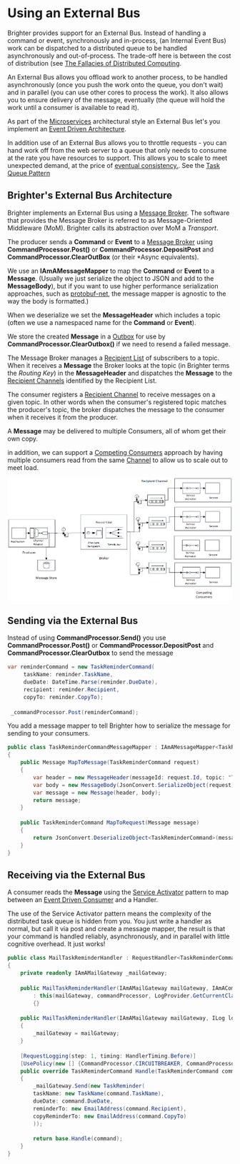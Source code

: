 # Using an External Bus 

Brighter provides support for an External Bus. Instead of handling a command or event, synchronously and in-process, (an Internal Event Bus) work can be dispatched to a distributed queue to be handled
asynchronously and out-of-process. The trade-off here is between the cost of distribution (see [The Fallacies of Distributed Computing](https://en.wikipedia.org/wiki/Fallacies_of_distributed_computing).

An External Bus allows you offload work to another process, to be handled asynchronously (once you push the work onto the queue, you don\'t wait) and in parallel (you can use other cores to process the
work). It also allows you to ensure delivery of the message, eventually (the queue will hold the work until a consumer is available to read it).

As part of the [Microservices](https://martinfowler.com/articles/microservices.html) architectural style an External Bus let's you implement an [Event Driven Architecture](/contents/EventDrivenCollaboration.md).

In addition use of an External Bus allows you to throttle requests - you can hand work off from the web server to a queue that only needs to consume at the rate you have resources to support. This
allows you to scale to meet unexpected demand, at the price of [eventual consistency.](https://en.wikipedia.org/wiki/Eventual_consistency). See the [Task Queue Pattern](/contents/TaskQueuePattern.md)

## Brighter\'s External Bus Architecture

Brighter implements an External Bus using a [Message Broker](http://www.enterpriseintegrationpatterns.com/MessageBroker.html). The software that provides the Message Broker is referred to as Message-Oriented Middleware (MoM). Brighter calls its abstraction over MoM a *Transport*.

The producer sends a **Command** or **Event** to a [Message Broker](http://www.enterpriseintegrationpatterns.com/MessageBroker.html) using **CommandProcessor.Post()** or **CommandProcessor.DepositPost** and **CommandProcessor.ClearOutBox** (or their \*Async equivalents).

We use an **IAmAMessageMapper** to map the **Command** or **Event** to a **Message**. (Usually we just serialize the object to JSON and add to the **MessageBody**), but if you want to use higher performance
serialization approaches, such as [protobuf-net](https://github.com/mgravell/protobuf-net), the message mapper is agnostic to the way the body is formatted.)

When we deserialize we set the **MessageHeader** which includes a topic (often we use a namespaced name for the **Command** or **Event**).

We store the created **Message** in a [Outbox](https://microservices.io/patterns/data/transactional-outbox.html) for use by **CommandProcessor.ClearOutbox()** if we need to resend a failed message.

The Message Broker manages a [Recipient List](http://www.enterpriseintegrationpatterns.com/RecipientList.html) of subscribers to a topic. When it receives a **Message** the Broker looks at the topic (in Brighter terms the *Routing Key*) in the **MessageHeader** and dispatches the **Message** to the [Recipient Channels](http://www.enterpriseintegrationpatterns.com/MessageChannel.html) identified by the Recipient List.

The consumer registers a [Recipient Channel](http://www.enterpriseintegrationpatterns.com/MessageChannel.html) to receive messages on a given topic. In other words when the consumer\'s registered topic matches the producer\'s topic, the broker dispatches the message to the consumer when it receives it from the producer.

A **Message** may be delivered to multiple Consumers, all of whom get their own copy.

in addition, we can support a [Competing Consumers](http://www.enterpriseintegrationpatterns.com/CompetingConsumers.html) approach by having multiple consumers read from the same [Channel](http://www.enterpriseintegrationpatterns.com/MessageChannel.html) to allow us to scale out to meet load.

![TaskQueues](_static/images/TaskQueues.png)


## Sending via the External Bus

Instead of using **CommandProcessor.Send()** you use **CommandProcessor.Post()** or **CommandProcessor.DepositPost** and **CommandProcessor.ClearOutbox** to send the message

``` csharp
var reminderCommand = new TaskReminderCommand(
     taskName: reminder.TaskName,
     dueDate: DateTime.Parse(reminder.DueDate),
     recipient: reminder.Recipient,
     copyTo: reminder.CopyTo);

 _commandProcessor.Post(reminderCommand);
```

You add a message mapper to tell Brighter how to serialize the message for sending to your consumers.

``` csharp
public class TaskReminderCommandMessageMapper : IAmAMessageMapper<TaskReminderCommand>
{
    public Message MapToMessage(TaskReminderCommand request)
    {
        var header = new MessageHeader(messageId: request.Id, topic: "Task.Reminder", messageType: MessageType.MT_COMMAND);
        var body = new MessageBody(JsonConvert.SerializeObject(request));
        var message = new Message(header, body);
        return message;
    }

    public TaskReminderCommand MapToRequest(Message message)
    {
        return JsonConvert.DeserializeObject<TaskReminderCommand>(message.Body.Value);
    }
}
```
## Receiving via the External Bus 

A consumer reads the **Message** using the [Service Activator](http://www.enterpriseintegrationpatterns.com/MessagingAdapter.html) pattern to map between an [Event Driven Consumer](http://www.enterpriseintegrationpatterns.com/EventDrivenConsumer.html) and a Handler.

The use of the Service Activator pattern means the complexity of the distributed task queue is hidden from you. You just write a handler as  normal, but call it via post and create a message mapper, the result is
that your command is handled reliably, asynchronously, and in parallel with little cognitive overhead. It just works!

``` csharp
public class MailTaskReminderHandler : RequestHandler<TaskReminderCommand>
{
    private readonly IAmAMailGateway _mailGateway;

    public MailTaskReminderHandler(IAmAMailGateway mailGateway, IAmACommandProcessor commandProcessor)
        : this(mailGateway, commandProcessor, LogProvider.GetCurrentClassLogger())
        {}

    public MailTaskReminderHandler(IAmAMailGateway mailGateway, ILog logger) : base(logger)
    {
        _mailGateway = mailGateway;
    }

    [RequestLogging(step: 1, timing: HandlerTiming.Before)]
    [UsePolicy(new [] {CommandProcessor.CIRCUITBREAKER, CommandProcessor.RETRYPOLICY}, step: 2)]
    public override TaskReminderCommand Handle(TaskReminderCommand command)
    {
        _mailGateway.Send(new TaskReminder(
        taskName: new TaskName(command.TaskName),
        dueDate: command.DueDate,
        reminderTo: new EmailAddress(command.Recipient),
        copyReminderTo: new EmailAddress(command.CopyTo)
        ));

        return base.Handle(command);
    }
}
```